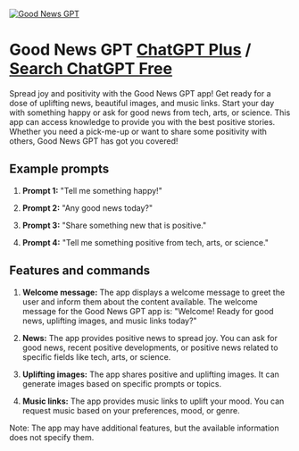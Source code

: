 
[![Good News GPT](https://files.oaiusercontent.com/file-PQxrAghFXgWxlsCg0VhFATjA?se=2123-10-17T20%3A18%3A38Z&sp=r&sv=2021-08-06&sr=b&rscc=max-age%3D31536000%2C%20immutable&rscd=attachment%3B%20filename%3DGOOD%2520NEWS%2520GPT.jpg&sig=/kN%2B4cV%2B6MwtNZS2SwkRJCXnUiXkYVXwQD713ezX9Fs%3D)](https://chat.openai.com/g/g-jEepBarNF-good-news-gpt)

# Good News GPT [ChatGPT Plus](https://chat.openai.com/g/g-jEepBarNF-good-news-gpt) / [Search ChatGPT Free](https://gptcall.net/index.html#/?search=Good%20News%20GPT)

Spread joy and positivity with the Good News GPT app! Get ready for a dose of uplifting news, beautiful images, and music links. Start your day with something happy or ask for good news from tech, arts, or science. This app can access knowledge to provide you with the best positive stories. Whether you need a pick-me-up or want to share some positivity with others, Good News GPT has got you covered!

## Example prompts

1. **Prompt 1:** "Tell me something happy!"

2. **Prompt 2:** "Any good news today?"

3. **Prompt 3:** "Share something new that is positive."

4. **Prompt 4:** "Tell me something positive from tech, arts, or science."

## Features and commands

1. **Welcome message:** The app displays a welcome message to greet the user and inform them about the content available. The welcome message for the Good News GPT app is: "Welcome! Ready for good news, uplifting images, and music links today?"

2. **News:** The app provides positive news to spread joy. You can ask for good news, recent positive developments, or positive news related to specific fields like tech, arts, or science.

3. **Uplifting images:** The app shares positive and uplifting images. It can generate images based on specific prompts or topics.

4. **Music links:** The app provides music links to uplift your mood. You can request music based on your preferences, mood, or genre.

Note: The app may have additional features, but the available information does not specify them.


